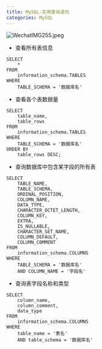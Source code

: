 ```yaml
---
title: MySQL-实用查询语句
categories: MySQL
---
```


![WechatIMG255.jpeg](https://upload-images.jianshu.io/upload_images/15325592-36b6a3a84c459642.jpeg?imageMogr2/auto-orient/strip%7CimageView2/2/w/1240)
<!-- more -->

- 查看所有表信息

```
SELECT
	* 
FROM
	information_schema.TABLES 
WHERE
	TABLE_SCHEMA = '数据库名'
```

- 查看各个表数据量

```
SELECT
	table_name,
	table_rows 
FROM
	information_schema.TABLES 
WHERE
	TABLE_SCHEMA = '数据库名' 
ORDER BY
	table_rows DESC;
```

- 查询数据库中包含某字段的所有表

```
SELECT
	TABLE_NAME,
	TABLE_SCHEMA,
	ORDINAL_POSITION,
	COLUMN_NAME,
	DATA_TYPE,
	CHARACTER_OCTET_LENGTH,
	COLUMN_KEY,
	EXTRA,
	IS_NULLABLE,
	CHARACTER_SET_NAME,
	COLUMN_DEFAULT,
	COLUMN_COMMENT 
FROM
	information_schema.COLUMNS 
WHERE
	TABLE_SCHEMA = '数据库名' 
	AND COLUMN_NAME = '字段名'
```

- 查询表字段名称和类型

```
SELECT
	column_name,
	column_comment,
	data_type 
FROM
	information_schema.COLUMNS 
WHERE
	table_name = '表名' 
	AND table_schema = '数据库名'
```
